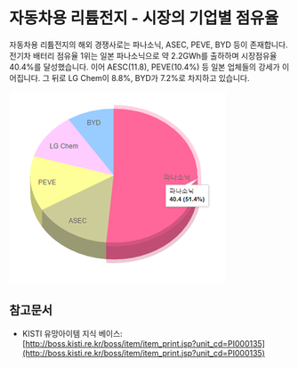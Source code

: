 # 자동차용 리튬전지 - 시장의 기업별 점유율

자동차용 리튬전지의 해외 경쟁사로는 파나소닉, ASEC, PEVE, BYD 등이 존재합니다. 전기차 배터리 점유율 1위는 일본 파나소닉으로 약 2.2GWh를 출하하며 시장점유율 40.4%를 달성했습니다. 이어 AESC(11.8), PEVE(10.4%) 등 일본 업체들의 강세가 이어집니다. 그 뒤로 LG Chem이 8.8%, BYD가 7.2%로 차지하고 있습니다.


!["이차전지_전략제품_현황분석",_중소기업_기술로드맵,_2015](./images/자동차용리튬전지_Q14_2_2.PNG)


## 참고문서
- KISTI 유망아이템 지식 베이스: [http://boss.kisti.re.kr/boss/item/item_print.jsp?unit_cd=PI000135](http://boss.kisti.re.kr/boss/item/item_print.jsp?unit_cd=PI000135)
